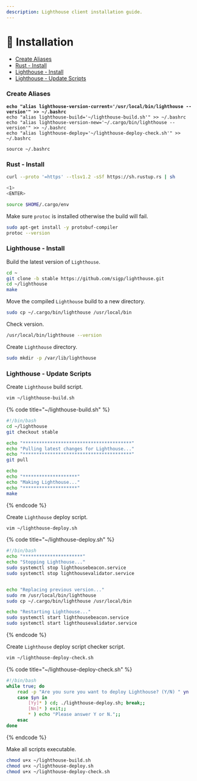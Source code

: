 ```yaml
---
description: Lighthouse client installation guide.
---
```


# 💾 Installation

* [Create Aliases](installation.md#create-aliases)
* [Rust - Install](installation.md#rust-install)
* [Lighthouse - Install](installation.md#lighthouse-install)
* [Lighthouse - Update Scripts](installation.md#lighthouse-update-scripts)

### Create Aliases

<pre class="language-bash"><code class="lang-bash"><strong>echo "alias lighthouse-version-current='/usr/local/bin/lighthouse --version'" >> ~/.bashrc
</strong>echo "alias lighthouse-build='~/lighthouse-build.sh'" >> ~/.bashrc
echo "alias lighthouse-version-new='~/.cargo/bin/lighthouse --version'" >> ~/.bashrc
echo "alias lighthouse-deploy='~/lighthouse-deploy-check.sh'" >> ~/.bashrc

source ~/.bashrc
</code></pre>

### Rust - Install

```bash
curl --proto '=https' --tlsv1.2 -sSf https://sh.rustup.rs | sh

<1>
<ENTER>

source $HOME/.cargo/env
```

Make sure `protoc` is installed otherwise the build will fail.

```bash
sudo apt-get install -y protobuf-compiler
protoc --version
```

### Lighthouse - Install

Build the latest version of `Lighthouse`.

```bash
cd ~
git clone -b stable https://github.com/sigp/lighthouse.git
cd ~/lighthouse
make
```

Move the compiled `Lighthouse` build to a new directory.

```bash
sudo cp ~/.cargo/bin/lighthouse /usr/local/bin
```

Check version.

```bash
/usr/local/bin/lighthouse --version
```

Create `Lighthouse` directory.

```bash
sudo mkdir -p /var/lib/lighthouse
```

### Lighthouse - Update Scripts

Create `Lighthouse` build script.

```bash
vim ~/lighthouse-build.sh
```

{% code title="~/lighthouse-build.sh" %}
```bash
#!/bin/bash
cd ~/lighthouse
git checkout stable

echo "****************************************"
echo "Pulling latest changes for Lighthouse..."
echo "****************************************"
git pull

echo
echo "********************"
echo "Making Lighthouse..."
echo "********************"
make
```
{% endcode %}

Create `Lighthouse` deploy script.

```bash
vim ~/lighthouse-deploy.sh
```

{% code title="~/lighthouse-deploy.sh" %}
```bash
#!/bin/bash
echo "**********************"
echo "Stopping Lighthouse..."
sudo systemctl stop lighthousebeacon.service
sudo systemctl stop lighthousevalidator.service


echo "Replacing previous version..."
sudo rm /usr/local/bin/lighthouse
sudo cp ~/.cargo/bin/lighthouse /usr/local/bin

echo "Restarting Lighthouse..."
sudo systemctl start lighthousebeacon.service
sudo systemctl start lighthousevalidator.service
```
{% endcode %}

Create `Lighthouse` deploy script checker script.

```bash
vim ~/lighthouse-deploy-check.sh
```

{% code title="~/lighthouse-deploy-check.sh" %}
```bash
#!/bin/bash
while true; do
    read -p "Are you sure you want to deploy Lighthouse? (Y/N) " yn
    case $yn in
        [Yy]* ) cd; ./lighthouse-deploy.sh; break;;
        [Nn]* ) exit;;
        * ) echo "Please answer Y or N.";;
    esac
done
```
{% endcode %}

Make all scripts executable.

```bash
chmod u+x ~/lighthouse-build.sh
chmod u+x ~/lighthouse-deploy.sh
chmod u+x ~/lighthouse-deploy-check.sh
```
